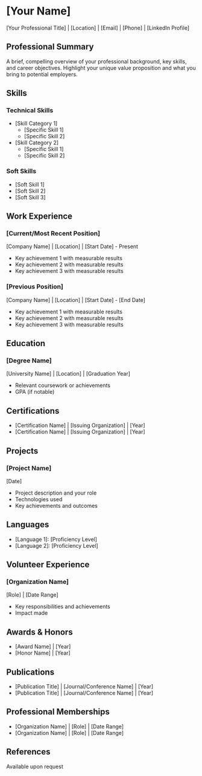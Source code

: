 # [Your Name]
[Your Professional Title] | [Location] | [Email] | [Phone] | [LinkedIn Profile]

## Professional Summary
A brief, compelling overview of your professional background, key skills, and career objectives. Highlight your unique value proposition and what you bring to potential employers.

## Skills
### Technical Skills
- [Skill Category 1]
  - [Specific Skill 1]
  - [Specific Skill 2]
- [Skill Category 2]
  - [Specific Skill 1]
  - [Specific Skill 2]

### Soft Skills
- [Soft Skill 1]
- [Soft Skill 2]
- [Soft Skill 3]

## Work Experience
### [Current/Most Recent Position]
[Company Name] | [Location] | [Start Date] - Present
- Key achievement 1 with measurable results
- Key achievement 2 with measurable results
- Key achievement 3 with measurable results

### [Previous Position]
[Company Name] | [Location] | [Start Date] - [End Date]
- Key achievement 1 with measurable results
- Key achievement 2 with measurable results
- Key achievement 3 with measurable results

## Education
### [Degree Name]
[University Name] | [Location] | [Graduation Year]
- Relevant coursework or achievements
- GPA (if notable)

## Certifications
- [Certification Name] | [Issuing Organization] | [Year]
- [Certification Name] | [Issuing Organization] | [Year]

## Projects
### [Project Name]
[Date]
- Project description and your role
- Technologies used
- Key achievements and outcomes

## Languages
- [Language 1]: [Proficiency Level]
- [Language 2]: [Proficiency Level]

## Volunteer Experience
### [Organization Name]
[Role] | [Date Range]
- Key responsibilities and achievements
- Impact made

## Awards & Honors
- [Award Name] | [Year]
- [Honor Name] | [Year]

## Publications
- [Publication Title] | [Journal/Conference Name] | [Year]
- [Publication Title] | [Journal/Conference Name] | [Year]

## Professional Memberships
- [Organization Name] | [Role] | [Date Range]
- [Organization Name] | [Role] | [Date Range]

## References
Available upon request 